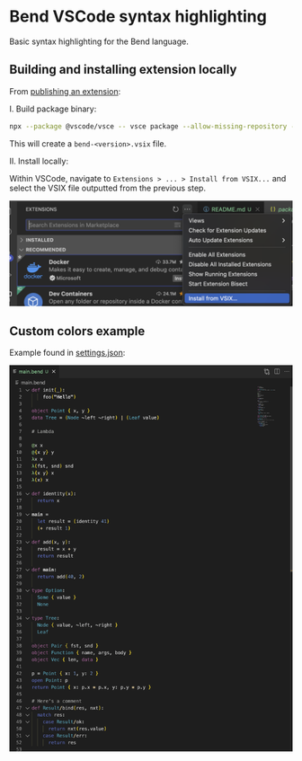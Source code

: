 # Bend VSCode syntax highlighting

Basic syntax highlighting for the Bend language.

## Building and installing extension locally

From [publishing an extension](https://code.visualstudio.com/api/working-with-extensions/publishing-extension):

I. Build package binary:
```sh
npx --package @vscode/vsce -- vsce package --allow-missing-repository --skip-license --no-rewrite-relative-links
```

This will create a `bend-<version>.vsix` file.

II. Install locally:

Within VSCode, navigate to
`Extensions > ... > Install from VSIX...` and select the VSIX file outputted from the previous step.

![installation from vsix file](docs/images/extensions-install-vsix.png)

## Custom colors example

Example found in [settings.json](examples/settings.json):

![example-syntax-colors](docs/images/example-syntax-colors.png)
